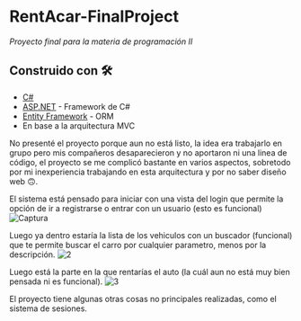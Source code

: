 # RentAcar-FinalProject

_Proyecto final para la materia de programación II_

## Construido con 🛠️

* [C#](https://docs.microsoft.com/en-us/dotnet/csharp/)
* [ASP.NET](ASP.net) - Framework de C#
* [Entity Framework](https://docs.microsoft.com/en-us/ef/) - ORM
* En base a la arquitectura MVC

No presenté el proyecto porque aun no está listo, la idea era trabajarlo en grupo pero mis compañeros desaparecieron y no aportaron ni una linea de código, el proyecto se me complicó bastante en varios aspectos, sobretodo por mi inexperiencia trabajando en esta arquitectura y por no saber diseño web 🙃.

El sistema está pensado para iniciar con una vista del login que permite la opción de ir a registrarse o entrar con un usuario (esto es funcional)
![Captura](https://user-images.githubusercontent.com/95266761/166089077-ec6b8d94-5a74-480e-93d0-a42ac35408a0.JPG)

Luego ya dentro estaría la lista de los vehiculos con un buscador (funcional) que te permite buscar el carro por cualquier parametro, menos por la descripción.
![2](https://user-images.githubusercontent.com/95266761/166089325-6e35b04b-93bb-48b3-936b-790672b7a0c7.JPG)

Luego está la parte en la que rentarías el auto (la cuál aun no está muy bien pensada ni es funcional).
![3](https://user-images.githubusercontent.com/95266761/166089352-dff32ca1-9826-4382-9b23-56b0f04c7855.JPG)

El proyecto tiene algunas otras cosas no principales realizadas, como el sistema de sesiones.
